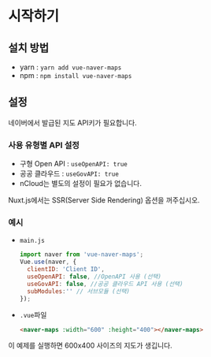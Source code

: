 # 시작하기
## 설치 방법
* yarn : `yarn add vue-naver-maps`
* npm : `npm install vue-naver-maps`

## 설정
네이버에서 발급된 지도 API키가 필요합니다. <br>
### 사용 유형별 API 설정
* 구형 Open API : `useOpenAPI: true`
* 공공 클라우드 : `useGovAPI: true`
* nCloud는 별도의 설정이 필요가 없습니다.


<span class="warn">Nuxt.js에서는 SSR(Server Side Rendering) 옵션을 꺼주십시오.</span>
### 예시
* `main.js`
  ```javascript
  import naver from 'vue-naver-maps';
  Vue.use(naver, {
    clientID: 'Client ID',
    useOpenAPI: false, //OpenAPI 사용 (선택)
    useGovAPI: false, //공공 클라우드 API 사용 (선택)
    subModules:'' // 서브모듈 (선택)
  });
  ```
* `.vue`파일
  ```html
  <naver-maps :width="600" :height="400"></naver-maps>
  ```
이 예제를 실행하면 600x400 사이즈의 지도가 생깁니다.
